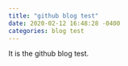 ```yaml
---
title: "github blog test"
date: 2020-02-12 16:48:28 -0400
categories: blog test
---
```


It is the github blog test.
